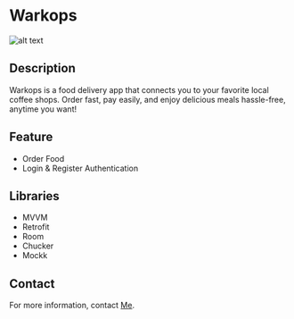 <h1><b>Warkops</b></h1>

![alt text](https://github.com/ryhanhxx/Warkops/blob/master/screenshot/Thumbnail.png)

<h2>Description</h2>
<p>Warkops is a food delivery app that connects you to your favorite local coffee shops. Order fast, pay easily, and enjoy delicious meals hassle-free, anytime you want!</p>


<h2>Feature</h2>
<ul>
    <li>Order Food</li>
    <li>Login & Register Authentication</li>
</ul>

<h2>Libraries</h3>
<ul>
    <li>MVVM</li>
    <li>Retrofit</li>
    <li>Room</li>
    <li>Chucker</li>
    <li>Mockk</li>
</ul>

<h2>Contact</h2>
<p>For more information, contact <a href="mailto:rayhan328967@gmail.com">Me</a>.</p>

